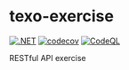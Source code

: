 # texo-exercise

[![.NET](https://github.com/guionardo/texo-exercise/actions/workflows/dotnet.yml/badge.svg)](https://github.com/guionardo/texo-exercise/actions/workflows/dotnet.yml)
[![codecov](https://codecov.io/gh/guionardo/texo-exercise/branch/main/graph/badge.svg?token=UKEkh2lyUN)](https://codecov.io/gh/guionardo/texo-exercise)
[![CodeQL](https://github.com/guionardo/texo-exercise/actions/workflows/codeql-analysis.yml/badge.svg)](https://github.com/guionardo/texo-exercise/actions/workflows/codeql-analysis.yml)

RESTful API exercise

